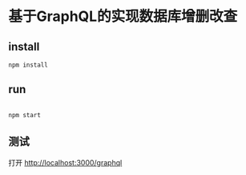 # 基于GraphQL的实现数据库增删改查

## install
```
npm install
```

## run
```

npm start
```

## 测试

打开 [http://localhost:3000/graphql](http://localhost:3000/graphql)
